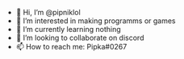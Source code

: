 - 👋 Hi, I’m @pipniklol
- 👀 I’m interested in making programms or games
- 🌱 I’m currently learning nothing 
- 💞️ I’m looking to collaborate on discord
- 📫 How to reach me: Pipka#0267

<!---
pipniklol/pipniklol is a ✨ special ✨ repository because its `README.md` (this file) appears on your GitHub profile.
You can click the Preview link to take a look at your changes.
--->
